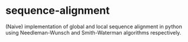 # sequence-alignment
(Naive) implementation of global and local sequence alignment in python using Needleman-Wunsch and Smith-Waterman algorithms respectively.

